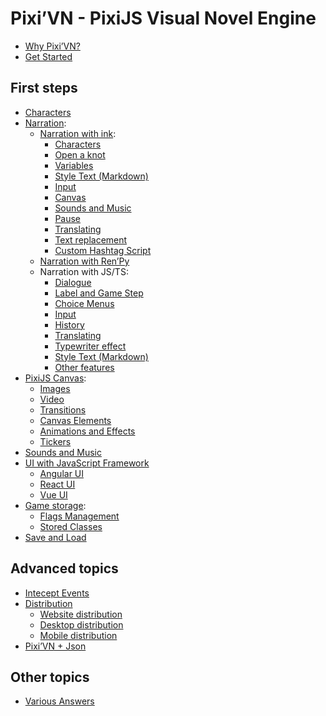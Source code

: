 # Pixi’VN - PixiJS Visual Novel Engine

* [Why Pixi’VN?](why)
* [Get Started](getting-started)

## First steps

* [Characters](character)
* [Narration](narration):
  * [Narration with ink](ink):
    * [Characters](ink-character)
    * [Open a knot](ink-label)
    * [Variables](ink-variables)
    * [Style Text (Markdown)](ink-markdown)
    * [Input](ink-input)
    * [Canvas](ink-canvas)
    * [Sounds and Music](ink-sound)
    * [Pause](ink-pause)
    * [Translating](ink-translate)
    * [Text replacement](ink-replacement)
    * [Custom Hashtag Script](ink-hashtag)
  * [Narration with Ren’Py](renpy)
  * Narration with JS/TS:
    * [Dialogue](dialogue)
    * [Label and Game Step](labels)
    * [Choice Menus](choices)
    * [Input](input)
    * [History](history)
    * [Translating](translate)
    * [Typewriter effect](typewriter)
    * [Style Text (Markdown)](markdown)
    * [Other features](other-narrative-features)
* [PixiJS Canvas](canvas):
  * [Images](images)
  * [Video](videos)
  * [Transitions](transition)
  * [Canvas Elements](/start/canvas-elements)
  * [Animations and Effects](animations-effects)
  * [Tickers](tickers)
* [Sounds and Music](sound)
* [UI with JavaScript Framework](interface)
  * [Angular UI](interface-angular)
  * [React UI](interface-react)
  * [Vue UI](interface-vue)
* [Game storage](storage):
  * [Flags Management](flags)
  * [Stored Classes](stored-classes)
* [Save and Load](save)

## Advanced topics

* [Intecept Events](intercept-events)
* [Distribution](distribution)
  * [Website distribution](distribution-website)
  * [Desktop distribution](distribution-desktop)
  * [Mobile distribution](distribution-mobile)
* [Pixi’VN + Json](pixi-vn-json)

## Other topics

* [Various Answers](various-answers)
